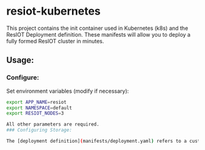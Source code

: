 # resiot-kubernetes
This project contains the init container used in Kubernetes (k8s) and the ResIOT Deployment definition. These manifests will allow you to deploy a fully formed ResIOT cluster in minutes.


## Usage:
### Configure:
Set environment variables (modify if necessary):
```sh
export APP_NAME=resiot
export NAMESPACE=default
export RESIOT_NODES=3

All other parameters are required.
### Configuring Storage:

The [deployment definition](manifests/deployment.yaml) refers to a custom StorageClass `ssd`.

